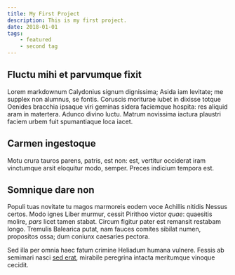 ```yaml
---
title: My First Project
description: This is my first project.
date: 2018-01-01
tags: 
    - featured
    - second tag
---
```


## Fluctu mihi et parvumque fixit

Lorem markdownum Calydonius signum dignissima; Asida iam levitate; me supplex non alumnus, se fontis. Coruscis moriturae
iubet in dixisse totque Oenides bracchia ipsaque viri geminas sidera faciemque hospita: res aliquid aram in matertera.
Adunco divino luctu. Matrum novissima iactura plaustri faciem urbem fuit spumantiaque loca iacet.

## Carmen ingestoque

Motu crura tauros parens, patris, est non: est, vertitur occiderat iram vinctumque arsit eloquitur modo, semper. Preces
indicium tempora est.

## Somnique dare non

Populi tuas novitate tu magos marmoreis eodem voce Achillis nitidis Nessus certos. Modo ignes Liber murmur, cessit
Pirithoo victor *quae*: quaesitis molire, *pars* licet tamen stabat. Circum figitur pater est remansit restabam longo.
Tremulis Balearica putat, nam fauces comites sibilat numen, propositos ossa; dum coniunx caesaries pectora.

Sed illa per omnia haec fatum crimine Heliadum humana vulnere. Fessis ab semimari nasci [sed
erat](http://manibuspars.org/ante-raptaque), mirabile peregrina intacta meritumque vinoque cecidit.
